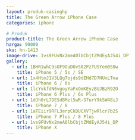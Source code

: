 ```yaml
---
layout: produk-casinghp
title: The Green Arrow iPhone Case
categories: iphone

# Produk
product-title: The Green Arrow iPhone Case
harga: 90000
sku: hn-1413
image-drive: 1vs9FUvNx2meA0lbCbjtZMdEyAJ54i_DP
gallery:
  - url: 1BHR1whC9sOF9OuDOvS02PzTUSYem0S0w
    title: iPhone 5 / 5s / SE
  - url: 1x4HtmJ1V3LQgTojds9dEHd7D7HUxLTma
    title: iPhone 6 / 6s
  - url: 1lcYvkfdN6vgoyYaFxOmKEyzBUJBzR92O
    title: iPhone 6 Plus / 6s Plus
  - url: 1dJh0rL7DESdBMzl5wR-S7urY9k5W48iJ
    title: iPhone 7 / 8
  - url: 1aTEiir9RFL3erpCkDUCXVTjwRlcr7b2S
    title: iPhone 7 Plus / 8 Plus
  - url: 1vs9FUvNx2meA0lbCbjtZMdEyAJ54i_DP
    title: iPhone X
---
```

